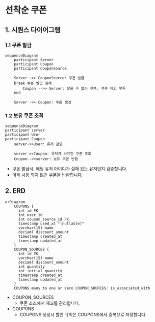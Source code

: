# 선착순 쿠폰

## 1. 시퀀스 다이어그램

### 1.1 쿠폰 발급

```mermaid
sequenceDiagram
    participant Server
    participant Coupon
    participant CouponSource

    Server ->> CouponSource: 쿠폰 발급
    break 쿠폰 발급 실패
        Coupon -->> Server: 찾을 수 없는 쿠폰, 쿠폰 재고 부족
    end

    Server ->> Coupon: 쿠폰 생성
```

### 1.2 보유 쿠폰 조회
```mermaid
sequenceDiagram
participant server
participant User
participant Coupon
    server->>User: 유저 검증
    
    server->>Coupon: 유저가 보유한 쿠폰 조회
    Coupon-->>server: 보유 쿠폰 반환
```
- 쿠폰 발급시, 해당 유저 아이디가 실제 있는 유저인지 검증합니다.
- 아직 사용 되지 않은 쿠폰을 반환합니다. 

## 2. ERD
```mermaid 
erDiagram
    COUPONS {
      int id PK
      int user_id
      int coupon_source_id FK
      timestamp used_at "(nullable)"
      varchar(15) name
      deciaml discount_amount
      timestamp created_at
      timestamp updated_at
    }
    COUPON_SOURCES {
      int id PK
      varchar(15) name
      deciaml discount_amount
      int quantity
      int initial_quantity
      timestamp created_at
      timestamp updated_at
    }
    COUPONS many to one or zero COUPON_SOURCES: is_associated_with
```
- COUPON_SOURCES
  - 쿠폰 소스에서 재고를 관리합니다. 
- COUPONS 
  - COUPONS 생성시 할인 규칙은 COUPONS에서 중복으로 저장합니다.
